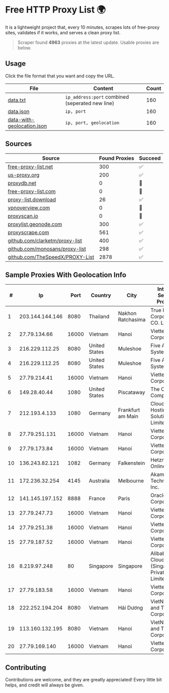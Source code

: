 
# Free HTTP Proxy List 🌍

It is a lightweight project that, every 10 minutes, scrapes lots of free-proxy sites, validates if it works, and serves a clean proxy list.


> Scraper found **4963** proxies at the latest update. Usable proxies are below.

## Usage

Click the file format that you want and copy the URL.


|File|Content|Count|
|----|-------|-----|
|[data.txt](https://raw.githubusercontent.com/themiralay/Proxy-List-World/master/data.txt)|`ip_address:port` combined (seperated new line)|160|
|[data.json](https://raw.githubusercontent.com/themiralay/Proxy-List-World/master/data.json)|`ip, port`|160|
|[data-with-geolocation.json](https://raw.githubusercontent.com/themiralay/Proxy-List-World/master/data-with-geolocation.json)|`ip, port, geolocation`|160|

## Sources

|Source|Found Proxies|Succeed|
|------|-------------|-------|
|[free-proxy-list.net](https://free-proxy-list.net)|300|✅|
|[us-proxy.org](https://www.us-proxy.org)|200|✅|
|[proxydb.net](http://proxydb.net)|0|🚫|
|[free-proxy-list.com](https://free-proxy-list.com/?page=&port=&type%5B%5D=http&type%5B%5D=https&up_time=0&search=Search)|0|🚫|
|[proxy-list.download](https://www.proxy-list.download/HTTP)|26|✅|
|[vpnoverview.com](https://vpnoverview.com/privacy/anonymous-browsing/free-proxy-servers)|0|🚫|
|[proxyscan.io](https://www.proxyscan.io)|0|🚫|
|[proxylist.geonode.com](https://proxylist.geonode.com/api/proxy-list?limit=300&page=1&sort_by=lastChecked&sort_type=desc&protocols=http,https)|300|✅|
|[proxyscrape.com](https://api.proxyscrape.com/v2/?request=displayproxies&protocol=http&timeout=10000&country=all&ssl=all&anonymity=all)|561|✅|
|[github.com/clarketm/proxy-list](https://raw.githubusercontent.com/clarketm/proxy-list/master/proxy-list-raw.txt)|400|✅|
|[github.com/monosans/proxy-list](https://raw.githubusercontent.com/monosans/proxy-list/main/proxies/http.txt)|298|✅|
|[github.com/TheSpeedX/PROXY-List](https://raw.githubusercontent.com/TheSpeedX/PROXY-List/master/http.txt)|2878|✅|


## Sample Proxies With Geolocation Info

|#|Ip|Port|Country|City|Internet Service Provider|
|-|--|----|-------|----|-------------------------|
|1|203.144.144.146|8080|Thailand|Nakhon Ratchasima|True Internet Corporation CO. Ltd.|
|2|27.79.134.66|16000|Vietnam|Hanoi|Viettel Corporation|
|3|216.229.112.25|8080|United States|Muleshoe|Five Area Systems, LLC|
|4|216.229.112.25|8080|United States|Muleshoe|Five Area Systems, LLC|
|5|27.79.214.41|16000|Vietnam|Hanoi|Viettel Corporation|
|6|149.28.40.44|1080|United States|Piscataway|The Constant Company|
|7|212.193.4.133|1080|Germany|Frankfurt am Main|Cloud Hosting Solutions, Limited.|
|8|27.79.251.131|16000|Vietnam|Hanoi|Viettel Corporation|
|9|27.79.173.84|16000|Vietnam|Hanoi|Viettel Corporation|
|10|136.243.82.121|1082|Germany|Falkenstein|Hetzner Online GmbH|
|11|172.236.32.254|4145|Australia|Melbourne|Akamai Technologies, Inc.|
|12|141.145.197.152|8888|France|Paris|Oracle Corporation|
|13|27.79.247.73|16000|Vietnam|Hanoi|Viettel Corporation|
|14|27.79.251.38|16000|Vietnam|Hanoi|Viettel Corporation|
|15|27.79.187.52|16000|Vietnam|Hanoi|Viettel Corporation|
|16|8.219.97.248|80|Singapore|Singapore|Alibaba Cloud (Singapore) Private Limited|
|17|27.79.183.58|16000|Vietnam|Hanoi|Viettel Corporation|
|18|222.252.194.204|8080|Vietnam|Hải Dương|VietNam Post and Telecom Corporation|
|19|113.160.132.195|8080|Vietnam|Hanoi|VietNam Post and Telecom Corporation|
|20|27.79.169.140|16000|Vietnam|Hanoi|Viettel Corporation|



## Contributing

Contributions are welcome, and they are greatly appreciated! Every
little bit helps, and credit will always be given.


